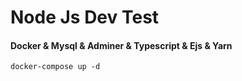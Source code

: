 # Node Js Dev Test

#### Docker & Mysql & Adminer & Typescript & Ejs & Yarn    
`docker-compose up -d`
